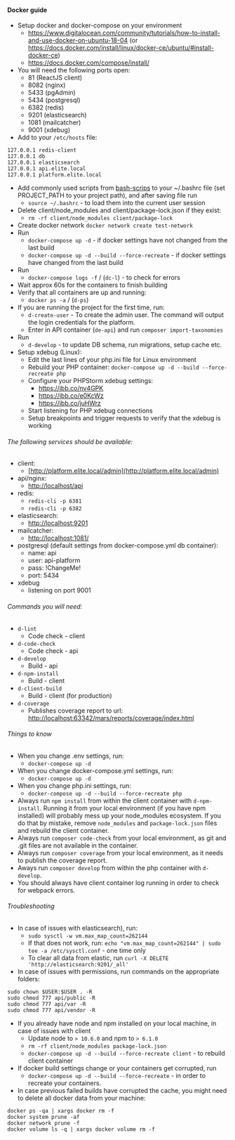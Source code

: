 #### Docker guide
  * Setup docker and docker-compose on your environment
    * https://www.digitalocean.com/community/tutorials/how-to-install-and-use-docker-on-ubuntu-18-04 (or https://docs.docker.com/install/linux/docker-ce/ubuntu/#install-docker-ce)
    * https://docs.docker.com/compose/install/
  * You will need the following ports open:
    * 81 (ReactJS client)
    * 8082 (nginx)
    * 5433 (pgAdmin)
    * 5434 (postgresql)
    * 6382 (redis)
    * 9201 (elasticsearch)
    * 1081 (mailcatcher)
    * 9001 (xdebug)
  * Add to your `/etc/hosts` file:
```
127.0.0.1 redis-client
127.0.0.1 db
127.0.0.1 elasticsearch
127.0.0.1 api.elite.local
127.0.0.1 platform.elite.local
```
  * Add commonly used scripts from [bash-scrips](api/docs/scripts/bash-scripts.sh) to your ~/.bashrc file (set PROJECT_PATH to your project path), and after saving file run
    * `source ~/.bashrc` - to load them into the current user session
  * Delete client/node_modules and client/package-lock.json if they exist:
    * `rm -rf client/node_modules client/package-lock`  
  * Create docker network `docker network create test-network`
  * Run 
    * `docker-compose up -d` - if docker settings have not changed from the last build
    * `docker-compose up -d --build --force-recreate` - if docker settings have changed from the last build
  * Run 
    * `docker-compose logs -f` / (`dc-l`) - to check for errors
  * Wait approx 60s for the containers to finish building
  * Verify that all containers are up and running:
    * `docker ps -a` / (`d-ps`)
  * If you are running the project for the first time, run:
    * `d-create-user` - To create the admin user. The command will output the login credentials for the platform. 
    * Enter in API container (`de-api`) and run `composer import-taxonomies` 
  * Run 
    * `d-develop` - to update DB schema, run migrations, setup cache etc.
  * Setup xdebug (Linux):
    * Edit the last lines of your php.ini file for Linux environment
    * Rebuild your PHP container: `docker-compose up -d --build --force-recreate php`
    * Configure your PHPStorm xdebug settings: 
      * https://ibb.co/nv4GPK
      * https://ibb.co/e0KcWz
      * https://ibb.co/juHWrz
    * Start listening for PHP xdebug connections
    * Setup breakpoints and trigger requests to verify that the xdebug is working 
    
###### The following services should be available:
  * client:
    * [http://platform.elite.local/admin](http://platform.elite.local/admin)
  * api/nginx:
    * [http://localhost/api](http://api.elite.local/api)
  * redis:
    * `redis-cli -p 6381`
    * `redis-cli -p 6382`
  * elasticsearch:
    * [http://localhost:9201](http://localhost:9201)
  * mailcatcher:
    * [http://localhost:1081/](http://localhost:1081)
  * postgresql (default settings from docker-compose.yml db container):
    * name: api
    * user: api-platform
    * pass: !ChangeMe!
    * port: 5434
  * xdebug
    * listening on port 9001

###### Commands you will need:
  * `d-lint`
    * Code check - client
  * `d-code-check`
    * Code check - api
  * `d-develop`
    * Build - api
  * `d-npm-install`
    * Build - client
  * `d-client-build`
    * Build - client (for production)
  * `d-coverage`
    * Publishes coverage report to url: [http://localhost:63342/mars/reports/coverage/index.html](http://localhost:63342/mars/reports/coverage/index.html) 
      
###### Things to know
  * When you change .env settings, run:
    * `docker-compose up -d`
  * When you change docker-compose.yml settings, run: 
    * `docker-compose up -d`
  * When you change php.ini settings, run:
    * `docker-compose up -d --build --force-recreate php` 
  * Always run `npm install` from within the client container with `d-npm-install`. Running it from your local environment (if you have npm installed) will probably mess up your node_modules ecosystem. If you do that by mistake, remove `node_modules` and `package-lock.json` files and rebuild the client container.
  * Always run `composer code-check` from your local environment, as git and .git files are not available in the container. 
  * Always run `composer coverage` from your local environment, as it needs to publish the coverage report.
  * Aways run `composer develop` from within the php container with `d-develop`.
  * You should always have client container log running in order to check for webpack errors.

###### Troubleshooting
  * In case of issues with elasticsearch), run:
    * `sudo sysctl -w vm.max_map_count=262144`
    * If that does not work, run: `echo "vm.max_map_count=262144" | sudo tee -a /etc/sysctl.conf` - one time only
    * To clear all data from elastic, run `curl -X DELETE 'http://elasticsearch:9201/_all'`
  * In case of issues with permissions, run commands on the appropriate folders:
```
sudo chown $USER:$USER . -R
sudo chmod 777 api/public -R
sudo chmod 777 api/var -R
sudo chmod 777 api/vendor -R
```
  * If you already have node and npm installed on your local machine, in case of issues with client
    * Update node to `> 10.6.0` and npm to `> 6.1.0` 
    * `rm -rf client/node_modules package-lock.json`
    * `docker-compose up -d --build --force-recreate client` - to rebuild client container
  * If docker build settings change or your containers get corrupted, run 
    * `docker-compose up -d --build --force-recreate` - in order to recreate your containers. 
  * In case previous failed builds have corrupted the cache, you might need to delete all docker data from your machine:
```
docker ps -qa | xargs docker rm -f
docker system prune -af
docker network prune -f
docker volume ls -q | xargs docker volume rm -f
```
